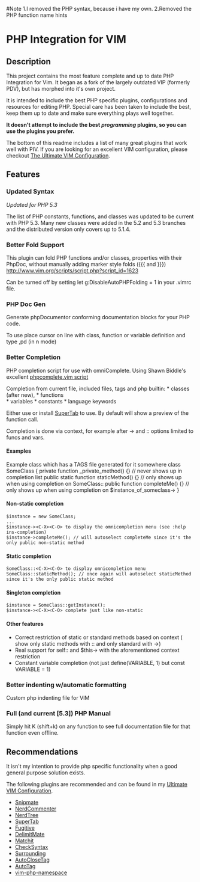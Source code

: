 #Note
	1.I removed the PHP syntax, because i have my own.
	2.Removed the PHP function name hints

# PHP Integration for VIM

## Description 
This project contains the most feature complete and up to date PHP Integration for Vim. 
It began as a fork of the largely outdated VIP (formerly PDV), but has morphed into it's own project. 

It is intended to include the best PHP specific plugins, configurations and resources for editing PHP. 
Special care has been taken to include the best, keep them up to date and make sure everything plays well together.

__It doesn't attempt to include the best _programming_ plugins, so you can use the plugins you prefer.__

The bottom of this readme includes a list of many great plugins that work well with PIV. 
If you are looking for an excellent VIM configuration, please checkout [The Ultimate VIM Configuration](http://spf13.com/post/ultimate-vim-config).

## Features

### Updated Syntax
_Updated for PHP 5.3_

The list of PHP constants, functions, and classes was updated to be current with PHP 5.3.
Many new classes were added in the 5.2 and 5.3 branches and the distributed version only covers up
to 5.1.4. 

### Better Fold Support
This plugin can fold PHP functions and/or classes, properties with their PhpDoc, 
without manually adding marker style folds ({{{ and }}})
http://www.vim.org/scripts/script.php?script_id=1623

Can be turned off by setting 
    let g:DisableAutoPHPFolding = 1
in your .vimrc file.

### PHP Doc Gen
Generate phpDocumentor conforming documentation blocks for your PHP code. 

To use place cursor on line with class, function or variable definition and type ,pd (in n mode)

### Better Completion
PHP completion script for use with omniComplete. 
Using Shawn Biddle's excellent [phpcomplete.vim script](http://www.vim.org/scripts/script.php?script_id=3171)

Completion from current file, included files, tags and php builtin:
	* classes (after new), 
	* functions  
	* variables
	* constants 
	* language keywords 

Either use <C-X><C-O> or install [SuperTab](http://www.vim.org/scripts/script.php?script_id=1643) to use.
By default will show a preview of the function call.

Completion is done via context, for example after -> and :: options limited to funcs and vars.

#### Examples
Example class which has a TAGS file generated for it somewhere 
    class SomeClass { 
      private function _private_method() {} // never shows up in completion list 
      public static function staticMethod() {} // only shows up when using completion on SomeClass::<C-X><C-O> 
      public function completeMe() {} // only shows up when using completion on $instance_of_someclass-><C-X><C-O> 
    } 

#### Non-static completion
    $instance = new SomeClass; 
    ... 
    $instance-><C-X><C-O> to display the omnicompletion menu (see :help ins-completion) 
    $instance->completeMe(); // will autoselect completeMe since it's the only public non-static method 

#### Static completion
    SomeClass::<C-X><C-O> to display omnicompletion menu 
    SomeClass::staticMethod(); // once again will autoselect staticMethod since it's the only public static method 

#### Singleton completion
    $instance = SomeClass::getInstance(); 
    $instance-><C-X><C-O> complete just like non-static 

#### Other features
* Correct restriction of static or standard methods based on context ( show only static methods with :: and only standard with ->) 
* Real support for self:: and $this-> with the aforementioned context restriction 
* Constant variable completion (not just define(VARIABLE, 1) but const VARIABLE = 1) 

### Better indenting w/automatic formatting
Custom php indenting file for VIM

### Full (and current [5.3]) PHP Manual
Simply hit K (shift+k) on any function to see full documentation file for that function even offline.

## Recommendations
It isn't my intention to provide php specific functionality when a good general purpose solution exists.

The following plugins are recommended and can be found in my [Ultimate VIM Configuration](http://spf13.com/post/ultimate-vim-config).

 * [Snipmate](http://github.com/msanders/snipmate.vim)
 * [NerdCommenter](http://github.com/scrooloose/nerdcommenter.git)
 * [NerdTree](http://github.com/scrooloose/nerdtree)
 * [SuperTab](http://www.vim.org/scripts/script.php?script_id=1643)
 * [Fugitive](http://github.com/tpope/vim-fugitive.git)
 * [DelimitMate](http://github.com/Raimondi/delimitMate)
 * [Matchit](http://www.vim.org/scripts/script.php?script_id=39)
 * [CheckSyntax](http://www.vim.org/scripts/script.php?script_id=1431)
 * [Surrounding](http://github.com/msanders/vim-files/blob/master/plugin/surrounding.vim)
 * [AutoCloseTag](http://www.vim.org/scripts/script.php?script_id=2591)
 * [AutoTag](http://www.vim.org/scripts/script.php?script_id=1343)
 * [vim-php-namespace](https://github.com/arnaud-lb/vim-php-namespace)
